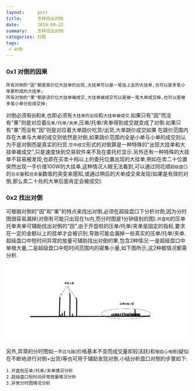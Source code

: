 ```yaml
---
layout:     post
title:      怎样找出对倒
date:       2019-09-22
summary:    怎样找出对倒
categories: 炒股
tags:
 - 对倒
---
```


### 0x1 对倒的因果

```
所有对倒的"因"都是某价位大挂单的出现,大挂单可以是一笔挂上去的大挂单,也可以是多笔小单累积成的大挂单;
所有对倒的"果"都是该价位大挂单被成交,大挂单被成交可以是被一笔大单成交掉,也可以是被多笔小单分批成交掉;
```

对倒必须有`因`和`果`,也即必须有`大挂单的出现`和`大挂单被成交`.如果只有"因"而没有"果"则是对应着`压单/托单/夹单`,压单/托单/夹单得到成交就变成了对倒.如果只有"果"而没有"因"则是对应着大单跳价吃货/出货,大单跳价成交如果 在跳价范围内存在大单与大单的成交则依然是对倒,如果跳价范围内全是小单与小单的成交则认为不是对倒而是真实的扫货.`空中成交`形式的对倒算是一种特殊的"出现大挂单和大挂单被成交",只是速度快到交易软件来不及在委托栏显示.另外还有一种特殊的大挂单不容易被发现,也即在买卖十档以上的委托位置出现的大挂单,例如在卖二十位置突然出现一手价值100W的大挂单,这种情况人眼无法看到,可以通过同花顺`超级盘口`的`总买量`和`总卖量`数值的突变来感知,或通过稍后的大单成交来发现(如果是有效的对倒,那么卖二十处的大单后面肯定会被成交).

### 0x2 找出对倒

可根据对倒的"因"和"果"的特点来找出对倒,必须在超级盘口下分析对倒,因为分时图很容易漏掉(对倒有可能只出现在1s内,而分时图是1分钟级别的图).`开盘啦`的压单托单夹单可辅助找出对倒的"因",由于开盘啦的压单/托单/夹单是固定的指标,要求在一定的金额以上的挂单才会被识别,导致可能会漏掉一些真实的压单/托单/夹单.超级盘口中短时间异常的放量可辅助找出对倒的果,包含2种情况:一是超级盘口中单根大量,二是超级盘口中短时间范围内的密集小量,如下图所示,这2种都情况都需分析.

<img src="https://raw.githubusercontent.com/3xp10it/pic/master/yccjl.png" data-action="zoom">

另外,异常的分时图如`一字过马路`(价格基本不变而成交量却较活跃)和`锯齿心电图`(疑似在不断地进行对倒+出货)等也可用于辅助发现对倒.小结分析盘口对倒的步骤如下:

```
1.开盘啦压单/托单/夹单情况分析
2.超级盘口短时间异常放量情况分析
3.异常分时图情况分析
```

